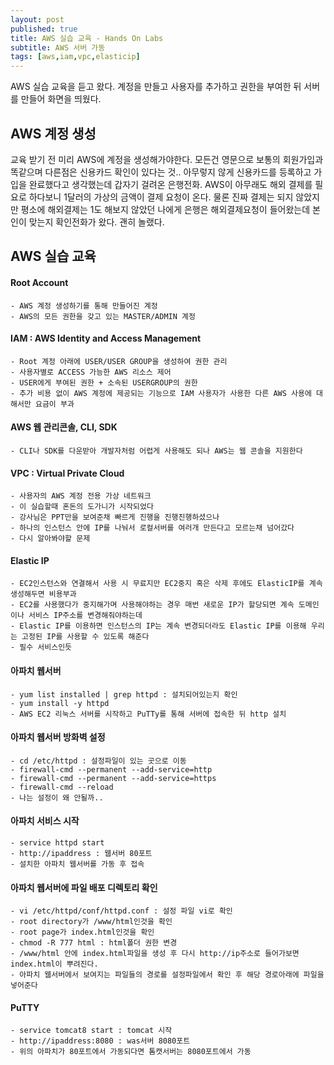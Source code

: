 ```yaml
---
layout: post
published: true
title: AWS 실습 교육 - Hands On Labs
subtitle: AWS 서버 가동
tags: [aws,iam,vpc,elasticip]
---
```


AWS 실습 교육을 듣고 왔다. 계정을 만들고 사용자를 추가하고 권한을 부여한 뒤 서버를 만들어 화면을 띄웠다.

## AWS 계정 생성

교육 받기 전 미리 AWS에 계정을 생성해가야한다.
모든건 영문으로 보통의 회원가입과 똑같으며 다른점은 신용카드 확인이 있다는 것..
아무렇지 않게 신용카드를 등록하고 가입을 완료했다고 생각했는데 갑자기 걸려온 은행전화.
AWS이 아무래도 해외 결제를 필요로 하다보니 1달러의 가상의 금액이 결제 요청이 온다.
물론 진짜 결제는 되지 않았지만 평소에 해외결제는 1도 해보지 않았던 나에게 은행은 해외결제요청이 들어왔는데
본인이 맞는지 확인전화가 왔다. 괜히 놀랬다.

## AWS 실습 교육

#### Root Account
	- AWS 계정 생성하기를 통해 만들어진 계정
	- AWS의 모든 권한을 갖고 있는 MASTER/ADMIN 계정
	

#### IAM : AWS Identity and Access Management
	- Root 계정 아래에 USER/USER GROUP을 생성하여 권한 관리
	- 사용자별로 ACCESS 가능한 AWS 리소스 제어
	- USER에게 부여된 권한 + 소속된 USERGROUP의 권한
	- 추가 비용 없이 AWS 계정에 제공되는 기능으로 IAM 사용자가 사용한 다른 AWS 사용에 대해서만 요금이 부과


#### AWS 웹 관리콘솔, CLI, SDK
	- CLI나 SDK를 다운받아 개발자처럼 어렵게 사용해도 되나 AWS는 웹 콘솔을 지원한다


#### VPC : Virtual Private Cloud
	- 사용자의 AWS 계정 전용 가상 네트워크
	- 이 실습할때 혼돈의 도가니가 시작되었다
	- 강사님은 PPT만을 보여준채 빠르게 진행을 진행진행하셨으나
	- 하나의 인스턴스 안에 IP를 나눠서 로컬서버를 여러개 만든다고 모르는채 넘어갔다
	- 다시 알아봐야할 문제


#### Elastic IP
	- EC2인스턴스와 연결해서 사용 시 무료지만 EC2중지 혹은 삭제 후에도 ElasticIP를 계속 생성해두면 비용부과
	- EC2를 사용했다가 중지해가며 사용해야하는 경우 매번 새로운 IP가 할당되면 계속 도메인이나 서비스 IP주소를 변경해줘야하는데
	- Elastic IP를 이용하면 인스턴스의 IP는 계속 변경되더라도 Elastic IP를 이용해 우리는 고정된 IP를 사용할 수 있도록 해준다
	- 필수 서비스인듯
	

#### 아파치 웹서버
	- yum list installed | grep httpd : 설치되어있는지 확인
	- yum install -y httpd
	- AWS EC2 리눅스 서버를 시작하고 PuTTy를 통해 서버에 접속한 뒤 http 설치


#### 아파치 웹서버 방화벽 설정
	- cd /etc/httpd : 설정파일이 있는 곳으로 이동
	- firewall-cmd --permanent --add-service=http
	- firewall-cmd --permanent --add-service=https
	- firewall-cmd --reload
	- 나는 설정이 왜 안될까..


#### 아파치 서비스 시작
	- service httpd start
	- http://ipaddress : 웹서버 80포트
	- 설치한 아파치 웹서버를 가동 후 접속


#### 아파치 웹서버에 파일 배포 디렉토리 확인
	- vi /etc/httpd/conf/httpd.conf : 설정 파일 vi로 확인
	- root directory가 /www/html인것을 확인
	- root page가 index.html인것을 확인
	- chmod -R 777 html : html폴더 권한 변경
	- /www/html 안에 index.html파일을 생성 후 다시 http://ip주소로 들어가보면 index.html이 뿌려진다.	
	- 아파치 웹서버에서 보여지는 파일들의 경로를 설정파일에서 확인 후 해당 경로아래에 파일을 넣어준다


#### PuTTY
	- service tomcat8 start : tomcat 시작
	- http://ipaddress:8080 : was서버 8080포트
	- 위의 아파치가 80포트에서 가동되다면 톰캣서버는 8080포트에서 가동
	
	
